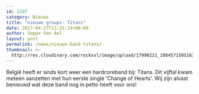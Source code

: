 ```yaml
---
id: 2297
category: Nieuws
title: "nieuwe groups: Titans"
date: 2017-04-27T11:31:14+00:00
author: Seppe Van Ael
layout: post
permalink: /news/nieuwe-band-titans/
thumbnail: >-
  http://res.cloudinary.com/rockxxl/image/upload/17990221_1884571505163852_8772461429517984238_o.jpg
---
```

België heeft er sinds kort weer een hardcoreband bij: Titans. Dit vijftal kwam meteen aanzetten met hun eerste single 'Change of Hearts'. Wij zijn alvast benieuwd wat deze band nog in petto heeft voor ons!
